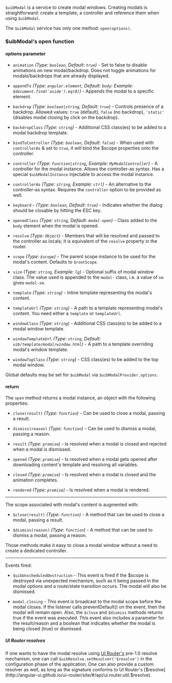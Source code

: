 `$uibModal` is a service to create modal windows.
Creating modals is straightforward: create a template, a controller and reference them when using `$uibModal`.

The `$uibModal` service has only one method: `open(options)`.

### $uibModal's open function

#### options parameter

* `animation`
  _(Type: `boolean`, Default: `true`)_ -
  Set to false to disable animations on new modal/backdrop. Does not toggle animations for modals/backdrops that are already displayed.
  
* `appendTo` 
  _(Type: `angular.element`, Default: `body`: Example: `$document.find('aside').eq(0)`)_ -
  Appends the modal to a specific element.
  
* `backdrop`
  _(Type: `boolean|string`, Default: `true`)_ -
  Controls presence of a backdrop. Allowed values: `true` (default), `false` (no backdrop), `'static'` (disables modal closing by click on the backdrop).
  
* `backdropClass`
  _(Type: `string`)_ -
  Additional CSS class(es) to be added to a modal backdrop template.

* `bindToController`
  _(Type: `boolean`, Default: `false`)_ -
  When used with `controllerAs` & set to `true`, it will bind the $scope properties onto the controller.

* `controller`
  _(Type: `function|string`, Example: `MyModalController`)_ -
  A controller for the modal instance. Allows the controller-as syntax. Has a special `$uibModalInstance` injectable to access the modal instance.

* `controllerAs`
  _(Type: `string`, Example: `ctrl`)_ - 
  An alternative to the controller-as syntax. Requires the `controller` option to be provided as well.

* `keyboard` - 
  _(Type: `boolean`, Default: `true`)_ -
  Indicates whether the dialog should be closable by hitting the ESC key.

* `openedClass`
  _(Type: `string`, Default: `modal-open`)_ -
  Class added to the `body` element when the modal is opened.

* `resolve`
  _(Type: `Object`)_ -
  Members that will be resolved and passed to the controller as locals; it is equivalent of the `resolve` property in the router.

* `scope`
  _(Type: `$scope`)_ -
  The parent scope instance to be used for the modal's content. Defaults to `$rootScope`.

* `size`
  _(Type: `string`, Example: `lg`)_ -
  Optional suffix of modal window class. The value used is appended to the `modal-` class, i.e. a value of `sm` gives `modal-sm`.

* `template`
  _(Type: `string`)_ -
  Inline template representing the modal's content.

* `templateUrl`
  _(Type: `string`)_ -
  A path to a template representing modal's content. You need either a `template` or `templateUrl`.

* `windowClass`
  _(Type: `string`)_ -
  Additional CSS class(es) to be added to a modal window template.

* `windowTemplateUrl`
  _(Type: `string`, Default: `uib/template/modal/window.html`)_ -
  A path to a template overriding modal's window template.

* `windowTopClass`
  _(Type: `string`)_ -
  CSS class(es) to be added to the top modal window.

Global defaults may be set for `$uibModal` via `$uibModalProvider.options`.
  
#### return

The `open` method returns a modal instance, an object with the following properties:

* `close(result)`
  _(Type: `function`)_ -
  Can be used to close a modal, passing a result.

* `dismiss(reason)`
  _(Type: `function`)_ -
  Can be used to dismiss a modal, passing a reason.

* `result`
  _(Type: `promise`)_ -
  Is resolved when a modal is closed and rejected when a modal is dismissed.

* `opened`
  _(Type: `promise`)_ -
  Is resolved when a modal gets opened after downloading content's template and resolving all variables.

* `closed`
  _(Type: `promise`)_ -
  Is resolved when a modal is closed and the animation completes.

* `rendered`
  _(Type: `promise`)_ -
  Is resolved when a modal is rendered. 
  
---

The scope associated with modal's content is augmented with:

* `$close(result)`
  _(Type: `function`)_ -
  A method that can be used to close a modal, passing a result.

* `$dismiss(reason)`
  _(Type: `function`)_ -
  A method that can be used to dismiss a modal, passing a reason.

Those methods make it easy to close a modal window without a need to create a dedicated controller.

---

Events fired:

* `$uibUnscheduledDestruction` - 
  This event is fired if the $scope is destroyed via unexpected mechanism, such as it being passed in the modal options and a $route/$state transition occurs. The modal will also be dismissed.
  
* `modal.closing` -
  This event is broadcast to the modal scope before the modal closes. If the listener calls preventDefault() on the event, then the modal will remain open.
  Also, the `$close` and `$dismiss` methods returns true if the event was executed. This event also includes a parameter for the result/reason and a boolean that indicates whether the modal is being closed (true) or dismissed.

##### UI Router resolves

If one wants to have the modal resolve using [UI Router's](https://github.com/angular-ui/ui-router) pre-1.0 resolve mechanism, one can call `$uibResolve.setResolver('$resolve')` in the configuration phase of the application. One can also provide a custom resolver as well, as long as the signature conforms to UI Router's [$resolve](http://angular-ui.github.io/ui-router/site/#/api/ui.router.util.$resolve).
